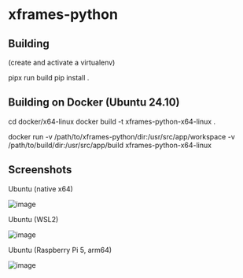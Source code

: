 # xframes-python

## Building

(create and activate a virtualenv)

pipx run build
pip install .

## Building on Docker (Ubuntu 24.10)

cd docker/x64-linux
docker build -t xframes-python-x64-linux .

docker run -v /path/to/xframes-python/dir:/usr/src/app/workspace -v /path/to/build/dir:/usr/src/app/build xframes-python-x64-linux

## Screenshots

Ubuntu (native x64)

![image](https://github.com/user-attachments/assets/2954191c-4dd9-444d-97e6-fa89ea4a8284)

Ubuntu (WSL2)

![image](https://github.com/user-attachments/assets/b540f7f6-1a29-4650-9de3-d1ff3c3af9a7)

Ubuntu (Raspberry Pi 5, arm64)

![image](https://github.com/user-attachments/assets/04dc7bad-2701-4280-a836-88eb4d1b5991)

